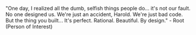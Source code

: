 "One day, I realized all the dumb, selfish things people do... it's not our fault. No one designed us. We're just an accident, Harold. We're just bad code. But the thing you built... It's perfect. Rational. Beautiful. By design." - Root (Person of Interest)

<!--
**scottcgi/scottcgi** is a ✨ _special_ ✨ repository because its `README.md` (this file) appears on your GitHub profile.

Here are some ideas to get you started:

- 🔭 I’m currently working on ...
- 🌱 I’m currently learning ...
- 👯 I’m looking to collaborate on ...
- 🤔 I’m looking for help with ...
- 💬 Ask me about ...
- 📫 How to reach me: ...
- 😄 Pronouns: ...
- ⚡ Fun fact: ...
-->
